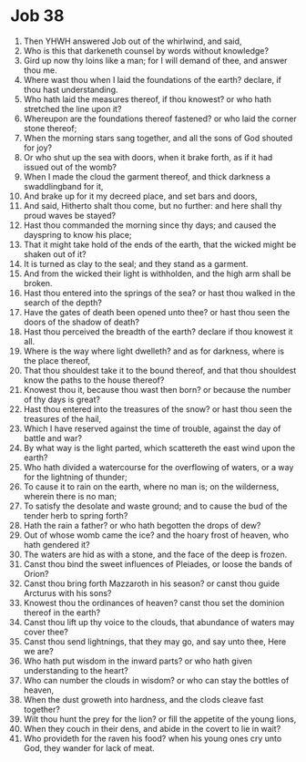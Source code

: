 ﻿# Job 38
1. Then YHWH answered Job out of the whirlwind, and said, 
2. Who is this that darkeneth counsel by words without knowledge? 
3. Gird up now thy loins like a man; for I will demand of thee, and answer thou me. 
4. Where wast thou when I laid the foundations of the earth? declare, if thou hast understanding. 
5. Who hath laid the measures thereof, if thou knowest? or who hath stretched the line upon it? 
6. Whereupon are the foundations thereof fastened? or who laid the corner stone thereof; 
7. When the morning stars sang together, and all the sons of God shouted for joy? 
8. Or who shut up the sea with doors, when it brake forth, as if it had issued out of the womb? 
9. When I made the cloud the garment thereof, and thick darkness a swaddlingband for it, 
10. And brake up for it my decreed place, and set bars and doors, 
11. And said, Hitherto shalt thou come, but no further: and here shall thy proud waves be stayed? 
12. Hast thou commanded the morning since thy days; and caused the dayspring to know his place; 
13. That it might take hold of the ends of the earth, that the wicked might be shaken out of it? 
14. It is turned as clay to the seal; and they stand as a garment. 
15. And from the wicked their light is withholden, and the high arm shall be broken. 
16. Hast thou entered into the springs of the sea? or hast thou walked in the search of the depth? 
17. Have the gates of death been opened unto thee? or hast thou seen the doors of the shadow of death? 
18. Hast thou perceived the breadth of the earth? declare if thou knowest it all. 
19. Where is the way where light dwelleth? and as for darkness, where is the place thereof, 
20. That thou shouldest take it to the bound thereof, and that thou shouldest know the paths to the house thereof? 
21. Knowest thou it, because thou wast then born? or because the number of thy days is great? 
22. Hast thou entered into the treasures of the snow? or hast thou seen the treasures of the hail, 
23. Which I have reserved against the time of trouble, against the day of battle and war? 
24. By what way is the light parted, which scattereth the east wind upon the earth? 
25. Who hath divided a watercourse for the overflowing of waters, or a way for the lightning of thunder; 
26. To cause it to rain on the earth, where no man is; on the wilderness, wherein there is no man; 
27. To satisfy the desolate and waste ground; and to cause the bud of the tender herb to spring forth? 
28. Hath the rain a father? or who hath begotten the drops of dew? 
29. Out of whose womb came the ice? and the hoary frost of heaven, who hath gendered it? 
30. The waters are hid as with a stone, and the face of the deep is frozen. 
31. Canst thou bind the sweet influences of Pleiades, or loose the bands of Orion? 
32. Canst thou bring forth Mazzaroth in his season? or canst thou guide Arcturus with his sons? 
33. Knowest thou the ordinances of heaven? canst thou set the dominion thereof in the earth? 
34. Canst thou lift up thy voice to the clouds, that abundance of waters may cover thee? 
35. Canst thou send lightnings, that they may go, and say unto thee, Here we are? 
36. Who hath put wisdom in the inward parts? or who hath given understanding to the heart? 
37. Who can number the clouds in wisdom? or who can stay the bottles of heaven, 
38. When the dust groweth into hardness, and the clods cleave fast together? 
39. Wilt thou hunt the prey for the lion? or fill the appetite of the young lions, 
40. When they couch in their dens, and abide in the covert to lie in wait? 
41. Who provideth for the raven his food? when his young ones cry unto God, they wander for lack of meat. 
